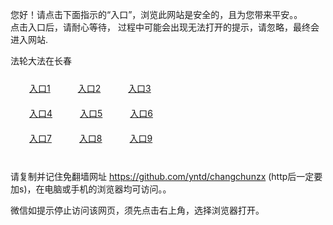 您好！请点击下面指示的“入口”，浏览此网站是安全的，且为您带来平安。。 <br/>
点击入口后，请耐心等待， 过程中可能会出现无法打开的提示，请忽略，最终会进入网站. </br>

法轮大法在长春<br/>
<div style="padding:10px"><a style="margin:20px" target="_blank" href="https://d1zcm8xg4h5wfj.cloudfront.net/2Qpsp?vuritswc" id="ccLink1" rel="nofollow">入口1</a> <a target="_blank" style="margin:20px" href="https://d2pidyogm7e5m0.cloudfront.net/2Qpsp?qcnttdo" id="ccLink2" rel="nofollow">入口2</a> <a style="margin:20px" target="_blank" href="https://dv7ii0tps84jc.cloudfront.net/2Qpsp?mntfrszu" id="ccLink3" rel="nofollow">入口3</a></div>

<div style="padding:10px" ><a style="margin:20px" target="_blank" href="https://d1zcm8xg4h5wfj.cloudfront.net/2Qpsp?vuritswc" id="ccLink4" rel="nofollow">入口4</a> <a style="margin:20px" href="https://d2pidyogm7e5m0.cloudfront.net/2Qpsp?qcnttdo" target="_blank" id="ccLink5" rel="nofollow">入口5</a> <a style="margin:20px" href="https://dv7ii0tps84jc.cloudfront.net/2Qpsp?mntfrszu" target="_blank" id="ccLink6" rel="nofollow">入口6</a></div>

<div style="padding:10px"><a style="margin:20px" target="_blank" href="https://d1zcm8xg4h5wfj.cloudfront.net/2Qpsp?vuritswc" id="ccLink7" rel="nofollow">入口7</a> <a style="margin:20px" href="https://d2pidyogm7e5m0.cloudfront.net/2Qpsp?qcnttdo" target="_blank" id="ccLink8" rel="nofollow">入口8</a> <a style="margin:20px" target="_blank" href="https://dv7ii0tps84jc.cloudfront.net/2Qpsp?mntfrszu" id="ccLink9" rel="nofollow">入口9</a></div>

<br/>



请复制并记住免翻墙网址 https://github.com/yntd/changchunzx (http后一定要加s)，在电脑或手机的浏览器均可访问。。<br/>

微信如提示停止访问该网页，须先点击右上角，选择浏览器打开。
